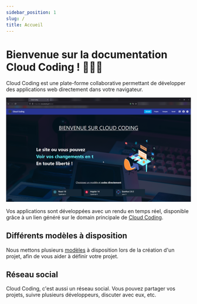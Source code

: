 ```yaml
---
sidebar_position: 1
slug: /
title: Accueil
---
```


# Bienvenue sur la documentation Cloud Coding ! :champagne::champagne::champagne:

Cloud Coding est une plate-forme collaborative permettant de développer
des applications web directement dans votre navigateur.

![](01_presentation/img/1_introduction-1658073966064.png)

Vos applications sont développées avec un rendu en temps réel,
disponible grâce à un lien généré sur le domain principale de [Cloud Coding](https://cloudcoding.fr).

## Différents modèles à disposition

Nous mettons plusieurs [modèles](presentation/projets/#models) à disposition lors de la création d'un projet,
afin de vous aider à définir votre projet.

## Réseau social

Cloud Coding, c'est aussi un réseau social. Vous pouvez partager vos projets,
suivre plusieurs développeurs, discuter avec eux, etc.

